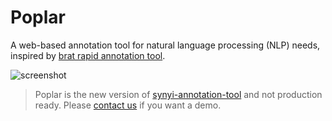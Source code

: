 # Poplar

A web-based annotation tool for natural language processing (NLP) needs, inspired by [brat rapid annotation tool](http://brat.nlplab.org/).

![screenshot](http://i.v2ex.co/t690JyZS.png)

> Poplar is the new version of [synyi-annotation-tool](https://github.com/synyi/poplar/tree/0.5.x) and not production ready. Please [contact us](mailto:shen.yanghua@synyi.com) if you want a demo.
